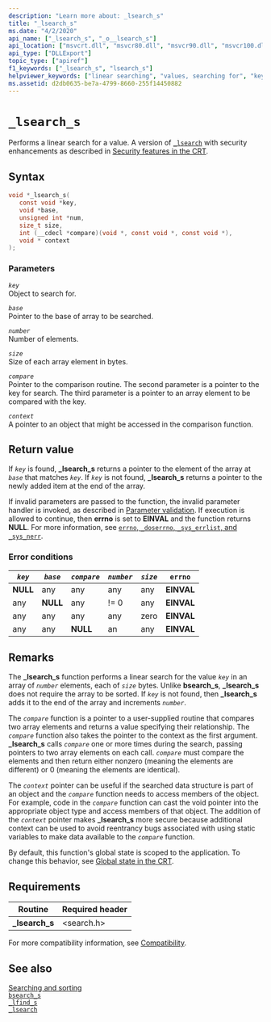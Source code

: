```yaml
---
description: "Learn more about: _lsearch_s"
title: "_lsearch_s"
ms.date: "4/2/2020"
api_name: ["_lsearch_s", "_o__lsearch_s"]
api_location: ["msvcrt.dll", "msvcr80.dll", "msvcr90.dll", "msvcr100.dll", "msvcr100_clr0400.dll", "msvcr110.dll", "msvcr110_clr0400.dll", "msvcr120.dll", "msvcr120_clr0400.dll", "ucrtbase.dll", "api-ms-win-crt-utility-l1-1-0.dll", "api-ms-win-crt-private-l1-1-0.dll"]
api_type: ["DLLExport"]
topic_type: ["apiref"]
f1_keywords: ["_lsearch_s", "lsearch_s"]
helpviewer_keywords: ["linear searching", "values, searching for", "keys, finding in arrays", "arrays [CRT], searching", "searching, linear", "_lsearch_s function", "lsearch_s function"]
ms.assetid: d2db0635-be7a-4799-8660-255f14450882
---
```

# `_lsearch_s`

Performs a linear search for a value. A version of [`_lsearch`](lsearch.md) with security enhancements as described in [Security features in the CRT](../security-features-in-the-crt.md).

## Syntax

```C
void *_lsearch_s(
   const void *key,
   void *base,
   unsigned int *num,
   size_t size,
   int (__cdecl *compare)(void *, const void *, const void *),
   void * context
);
```

### Parameters

*`key`*\
Object to search for.

*`base`*\
Pointer to the base of array to be searched.

*`number`*\
Number of elements.

*`size`*\
Size of each array element in bytes.

*`compare`*\
Pointer to the comparison routine. The second parameter is a pointer to the key for search. The third parameter is a pointer to an array element to be compared with the key.

*`context`*\
A pointer to an object that might be accessed in the comparison function.

## Return value

If *`key`* is found, **_lsearch_s** returns a pointer to the element of the array at *`base`* that matches *`key`*. If *`key`* is not found, **_lsearch_s** returns a pointer to the newly added item at the end of the array.

If invalid parameters are passed to the function, the invalid parameter handler is invoked, as described in [Parameter validation](../parameter-validation.md). If execution is allowed to continue, then **errno** is set to **EINVAL** and the function returns **NULL**. For more information, see [`errno`, `_doserrno`, `_sys_errlist`, and `_sys_nerr`](../errno-doserrno-sys-errlist-and-sys-nerr.md).

### Error conditions

|*`key`*|*`base`*|*`compare`*|*`number`*|*`size`*|`errno`|
|-----------|------------|---------------|-----------|------------|-------------|
|**NULL**|any|any|any|any|**EINVAL**|
|any|**NULL**|any|!= 0|any|**EINVAL**|
|any|any|any|any|zero|**EINVAL**|
|any|any|**NULL**|an|any|**EINVAL**|

## Remarks

The **_lsearch_s** function performs a linear search for the value *`key`* in an array of *`number`* elements, each of *`size`* bytes. Unlike **bsearch_s**, **_lsearch_s** does not require the array to be sorted. If *`key`* is not found, then **_lsearch_s** adds it to the end of the array and increments *`number`*.

The *`compare`* function is a pointer to a user-supplied routine that compares two array elements and returns a value specifying their relationship. The *`compare`* function also takes the pointer to the context as the first argument. **_lsearch_s** calls *`compare`* one or more times during the search, passing pointers to two array elements on each call. *`compare`* must compare the elements and then return either nonzero (meaning the elements are different) or 0 (meaning the elements are identical).

The *`context`* pointer can be useful if the searched data structure is part of an object and the *`compare`* function needs to access members of the object. For example, code in the *`compare`* function can cast the void pointer into the appropriate object type and access members of that object. The addition of the *`context`* pointer makes **_lsearch_s** more secure because additional context can be used to avoid reentrancy bugs associated with using static variables to make data available to the *`compare`* function.

By default, this function's global state is scoped to the application. To change this behavior, see [Global state in the CRT](../global-state.md).

## Requirements

|Routine|Required header|
|-------------|---------------------|
|**_lsearch_s**|\<search.h>|

For more compatibility information, see [Compatibility](../compatibility.md).

## See also

[Searching and sorting](../searching-and-sorting.md)\
[`bsearch_s`](bsearch-s.md)\
[`_lfind_s`](lfind-s.md)\
[`_lsearch`](lsearch.md)
